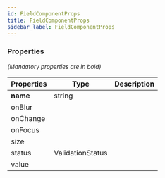 ```yaml
---
id: FieldComponentProps
title: FieldComponentProps
sidebar_label: FieldComponentProps
---
```




### Properties

<font size="2"><i>(Mandatory properties are in bold)</i></font>

| Properties | Type | Description |
| --------- | ---- | ----------- |
| **name** | string |  |
| onBlur |  |  |
| onChange |  |  |
| onFocus |  |  |
| size |  |  |
| status | ValidationStatus |  |
| value |  |  |
